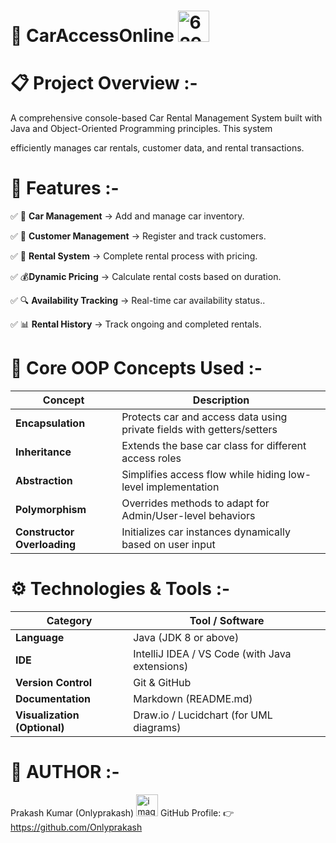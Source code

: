 # 🚗 CarAccessOnline <img width="50" height="50" alt="6296191" src="https://github.com/user-attachments/assets/aade5af3-fb10-43ee-a3e2-c975b14b3fb1" />

# 📋 Project Overview :-

A comprehensive console-based Car Rental Management System built with Java and Object-Oriented Programming principles. This system

efficiently manages car rentals, customer data, and rental transactions.

# 🚀 Features :-

✅ 🏢 **Car Management** -> Add and manage car inventory.

✅ 👥 **Customer Management** -> Register and track customers.

✅ 📅 **Rental System** -> Complete rental process with pricing.

✅ 💰**Dynamic Pricing** -> Calculate rental costs based on duration.

✅ 🔍 **Availability Tracking** -> Real-time car availability status..

✅ 📊 **Rental History** -> Track ongoing and completed rentals.

# 🧠 Core OOP Concepts Used :-

| Concept | Description |
|----------|--------------|
| **Encapsulation** | Protects car and access data using private fields with getters/setters |
| **Inheritance** | Extends the base car class for different access roles |
| **Abstraction** | Simplifies access flow while hiding low-level implementation |
| **Polymorphism** | Overrides methods to adapt for Admin/User-level behaviors |
| **Constructor Overloading** | Initializes car instances dynamically based on user input |

# ⚙️ Technologies & Tools :-

| Category | Tool / Software |
|-----------|----------------|
| **Language** | Java (JDK 8 or above) |
| **IDE** | IntelliJ IDEA / VS Code (with Java extensions) |
| **Version Control** | Git & GitHub |
| **Documentation** | Markdown (README.md) |
| **Visualization (Optional)** | Draw.io / Lucidchart (for UML diagrams) |

# 👤 AUTHOR :-
Prakash Kumar (Onlyprakash)  <img width="35" height="35" alt="image" src="https://github.com/user-attachments/assets/743ac30a-5967-4759-8d2b-4b839c64cec6" />  GitHub Profile: 👉 https://github.com/Onlyprakash


